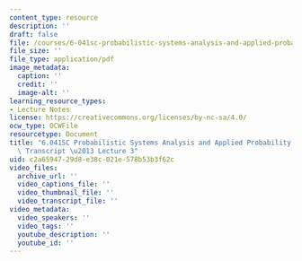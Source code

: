 ```yaml
---
content_type: resource
description: ''
draft: false
file: /courses/6-041sc-probabilistic-systems-analysis-and-applied-probability-fall-2013/c2a6594729d8e38c021e578b53b3f62c_MIT6_041SCF13_lec03_300k.pdf
file_size: ''
file_type: application/pdf
image_metadata:
  caption: ''
  credit: ''
  image-alt: ''
learning_resource_types:
- Lecture Notes
license: https://creativecommons.org/licenses/by-nc-sa/4.0/
ocw_type: OCWFile
resourcetype: Document
title: "6.041SC Probabilistic Systems Analysis and Applied Probability, Fall 2013\
  \ Transcript \u2013 Lecture 3"
uid: c2a65947-29d8-e38c-021e-578b53b3f62c
video_files:
  archive_url: ''
  video_captions_file: ''
  video_thumbnail_file: ''
  video_transcript_file: ''
video_metadata:
  video_speakers: ''
  video_tags: ''
  youtube_description: ''
  youtube_id: ''
---
```

